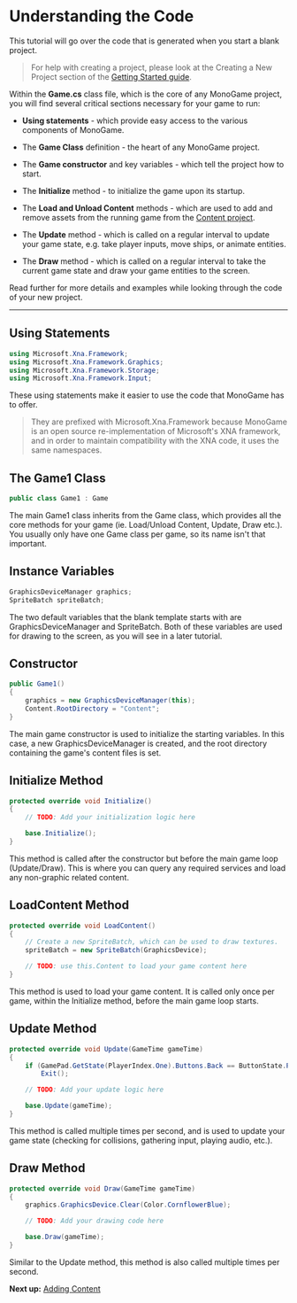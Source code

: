 # Understanding the Code

This tutorial will go over the code that is generated when you start a blank project.

> For help with creating a project, please look at the Creating a New Project section of the [Getting Started guide](0_getting_started.md).

Within the **Game.cs** class file, which is the core of any MonoGame project, you will find several critical sections necessary for your game to run:

* **Using statements** - which provide easy access to the various components of MonoGame.

* The **Game Class** definition - the heart of any MonoGame project.

* The **Game constructor** and key variables - which tell the project how to start.

* The **Initialize** method - to initialize the game upon its startup.

* The **Load and Unload Content** methods - which are used to add and remove assets from the running game from the [Content project](4_adding_content.md).

* The **Update** method - which is called on a regular interval to update your game state, e.g. take player inputs, move ships, or animate entities.

* The **Draw** method - which is called on a regular interval to take the current game state and draw your game entities to the screen.

Read further for more details and examples while looking through the code of your new project.

---

## Using Statements

```csharp
using Microsoft.Xna.Framework;
using Microsoft.Xna.Framework.Graphics;
using Microsoft.Xna.Framework.Storage;
using Microsoft.Xna.Framework.Input;
```

These using statements make it easier to use the code that MonoGame has to offer.

> They are prefixed with Microsoft.Xna.Framework because MonoGame is an open source re-implementation of Microsoft's XNA framework, and in order to maintain compatibility with the XNA code, it uses the same namespaces.

## The Game1 Class

```csharp
public class Game1 : Game
```

The main Game1 class inherits from the Game class, which provides all the core methods for your game (ie. Load/Unload Content, Update, Draw etc.). You usually only have one Game class per game, so its name isn't that important.

## Instance Variables

```csharp
GraphicsDeviceManager graphics;
SpriteBatch spriteBatch;
```

The two default variables that the blank template starts with are GraphicsDeviceManager and SpriteBatch. Both of these variables are used for drawing to the screen, as you will see in a later tutorial.

## Constructor

```csharp
public Game1()
{
    graphics = new GraphicsDeviceManager(this);
    Content.RootDirectory = "Content";
}
```

The main game constructor is used to initialize the starting variables. In this case, a new GraphicsDeviceManager is created, and the root directory containing the game's content files is set.

## Initialize Method

```csharp
protected override void Initialize()
{
    // TODO: Add your initialization logic here

    base.Initialize();
}
```

This method is called after the constructor but before the main game loop (Update/Draw). This is where you can query any required services and load any non-graphic related content.

## LoadContent Method

```csharp
protected override void LoadContent()
{
    // Create a new SpriteBatch, which can be used to draw textures.
    spriteBatch = new SpriteBatch(GraphicsDevice);

    // TODO: use this.Content to load your game content here
}
```

This method is used to load your game content. It is called only once per game, within the Initialize method, before the main game loop starts.

## Update Method

```csharp
protected override void Update(GameTime gameTime)
{
    if (GamePad.GetState(PlayerIndex.One).Buttons.Back == ButtonState.Pressed || Keyboard.GetState().IsKeyDown(Keys.Escape))
        Exit();

    // TODO: Add your update logic here

    base.Update(gameTime);
}
```

This method is called multiple times per second, and is used to update your game state (checking for collisions, gathering input, playing audio, etc.).

## Draw Method

```csharp
protected override void Draw(GameTime gameTime)
{
    graphics.GraphicsDevice.Clear(Color.CornflowerBlue);

    // TODO: Add your drawing code here

    base.Draw(gameTime);
}
```

Similar to the Update method, this method is also called multiple times per second.

**Next up:** [Adding Content](4_adding_content.md)
